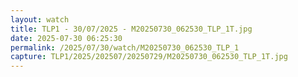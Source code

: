 ```yaml
---
layout: watch
title: TLP1 - 30/07/2025 - M20250730_062530_TLP_1T.jpg
date: 2025-07-30 06:25:30
permalink: /2025/07/30/watch/M20250730_062530_TLP_1
capture: TLP1/2025/202507/20250729/M20250730_062530_TLP_1T.jpg
---
```

